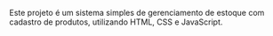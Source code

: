 Este projeto é um sistema simples de gerenciamento de estoque com cadastro de produtos, utilizando HTML, CSS e JavaScript.
